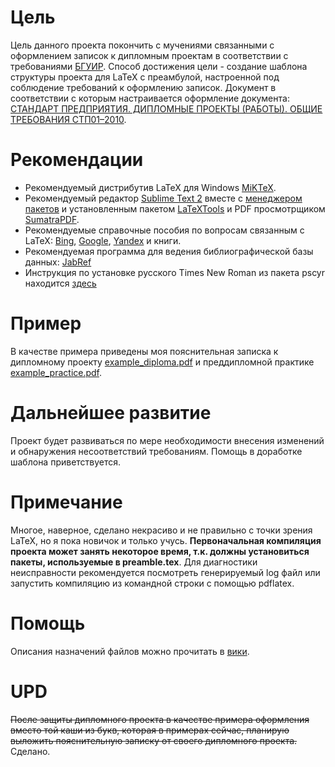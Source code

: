﻿# Цель
Цель данного проекта покончить с мучениями связанными с оформлением записок к дипломным проектам в соответствии с требованиями [БГУИР](http://bsuir.by).
Способ достижения цели - создание шаблона структуры проекта для LaTeX с преамбулой, настроенной под соблюдение требований к оформлению записок.
Документ в соответствии с которым настраивается оформление документа: [СТАНДАРТ ПРЕДПРИЯТИЯ. ДИПЛОМНЫЕ ПРОЕКТЫ (РАБОТЫ). ОБЩИЕ ТРЕБОВАНИЯ СТП01–2010](https://dl.dropboxusercontent.com/u/16214941/12_113415_1_69374.pdf).


# Рекомендации
* Рекомендуемый дистрибутив LaTeX для Windows [MiKTeX](http://miktex.org/).
* Рекомендуемый редактор [Sublime Text 2](http://www.sublimetext.com/2) вместе с [менеджером пакетов](http://wbond.net/sublime_packages/package_control) и установленным пакетом [LaTeXTools](https://github.com/SublimeText/LaTeXTools) и PDF просмотрщиком [SumatraPDF](http://blog.kowalczyk.info/software/sumatrapdf/free-pdf-reader.html).
* Рекомендуемые справочные пособия по вопросам связанным с LaTeX: [Bing](http://bing.com/?mkt=en-us), [Google](http://google.com), [Yandex](http://ya.ru) и книги.
* Рекомендуемая программа для ведения библиографической базы данных: [JabRef](http://jabref.sourceforge.net/)
* Инструкция по установке русского Times New Roman из пакета pscyr находится [здесь](http://plumbum-blog.blogspot.com/2010/06/miktex-28-pscyr-04d.html)

# Пример
В качестве примера приведены моя пояснительная записка к дипломному проекту [example_diploma.pdf](https://github.com/mstyura/bsuir-diploma-latex/blob/master/example_diploma.pdf)
 и преддипломной практике [example_practice.pdf](https://github.com/mstyura/bsuir-diploma-latex/blob/master/example_practice.pdf).

# Дальнейшее развитие
Проект будет развиваться по мере необходимости внесения изменений и обнаружения несоответствий требованиям.
Помощь в доработке шаблона приветствуется.

# Примечание
Многое, наверное, сделано некрасиво и не правильно с точки зрения LaTeX, но я пока новичок и только учусь.
__Первоначальная компиляция проекта может занять некоторое время, т.к. должны установиться пакеты, используемые в preamble.tex__.
Для диагностики неисправности рекомендуется посмотреть генерируемый log файл или запустить компиляцию из командной строки с помощью pdflatex.

# Помощь
Описания назначений файлов можно прочитать в [вики](https://github.com/mstyura/bsuir-diploma-latex/wiki/%D0%9E%D0%BF%D0%B8%D1%81%D0%B0%D0%BD%D0%B8%D0%B5%20%D1%84%D0%B0%D0%B9%D0%BB%D0%BE%D0%B2).

# UPD
~~После защиты дипломного проекта в качестве примера оформления вместо той каши из букв, которая в примерах сейчас, планирую выложить пояснительную записку от своего дипломного проекта.~~
Сделано.

